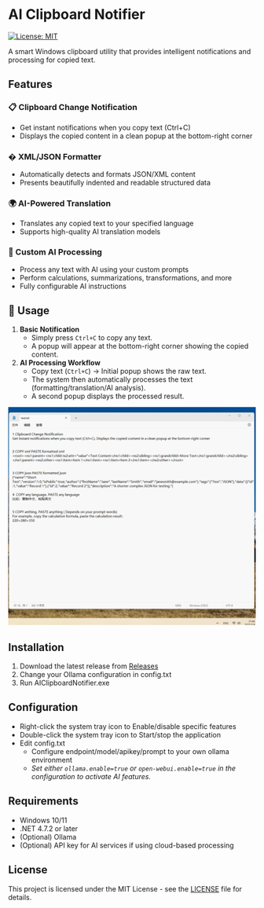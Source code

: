 # AI Clipboard Notifier

[![License: MIT](https://img.shields.io/badge/License-MIT-yellow.svg)](https://opensource.org/licenses/MIT)

A smart Windows clipboard utility that provides intelligent notifications and processing for copied text.

## Features

### 📋 Clipboard Change Notification
- Get instant notifications when you copy text (Ctrl+C)
- Displays the copied content in a clean popup at the bottom-right corner

### � XML/JSON Formatter
- Automatically detects and formats JSON/XML content
- Presents beautifully indented and readable structured data

### 🌍 AI-Powered Translation
- Translates any copied text to your specified language
- Supports high-quality AI translation models

### 🤖 Custom AI Processing
- Process any text with AI using your custom prompts
- Perform calculations, summarizations, transformations, and more
- Fully configurable AI instructions

## 🚀 Usage

1. **Basic Notification**
   - Simply press `Ctrl+C` to copy any text.
   - A popup will appear at the bottom-right corner showing the copied content.
2. **AI Processing Workflow**
   - Copy text (`Ctrl+C`) → Initial popup shows the raw text.
   - The system then automatically processes the text (formatting/translation/AI analysis).
   - A second popup displays the processed result.

![动画演示](sample.gif)

## Installation

1. Download the latest release from [Releases](https://github.com/yourusername/ai-clipboard-notifier/releases)
2. Change your Ollama configuration in config.txt
3. Run AIClipboardNotifier.exe

## Configuration

- Right-click the system tray icon to Enable/disable specific features
- Double-click the system tray icon to Start/stop the application
- Edit config.txt
  - Configure endpoint/model/apikey/prompt to your own ollama environment
  - *Set either `ollama.enable=true` or `open-webui.enable=true` in the configuration to activate AI features.*


## Requirements

- Windows 10/11
- .NET 4.7.2 or later
- (Optional) Ollama
- (Optional) API key for AI services if using cloud-based processing

## License

This project is licensed under the MIT License - see the [LICENSE](LICENSE) file for details.
